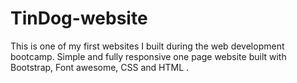 # TinDog-website
This is one of my first websites I built during the web development bootcamp.
Simple and fully responsive one page website built with Bootstrap, Font awesome, CSS and HTML .
